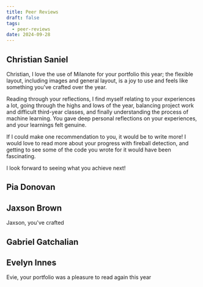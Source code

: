 ```yaml
---
title: Peer Reviews
draft: false
tags:
  - peer-reviews
date: 2024-09-28
---
```


## Christian Saniel
Christian, I love the use of Milanote for your portfolio this year; the flexible layout, including images and general layout, is a joy to use and feels like something you've crafted over the year. 

Reading through your reflections, I find myself relating to your experiences a lot, going through the highs and lows of the year, balancing project work and difficult third-year classes, and finally understanding the process of machine learning. You gave deep personal reflections on your experiences, and your learnings felt genuine. 

If I could make one recommendation to you, it would be to write more! I would love to read more about your progress with fireball detection, and getting to see some of the code you wrote for it would have been fascinating.  

I look forward to seeing what you achieve next!

## Pia Donovan 

## Jaxson Brown
Jaxson, you've crafted 

## Gabriel Gatchalian

## Evelyn Innes
Evie, your portfolio was a pleasure to read again this year
